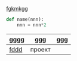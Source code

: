 [fgkmkgg](https://ya.ru/)

```python
def name(nnn):
    nnn = nnn*2
```
|gggg|ggg|ggg|
|:---|:---:|---:|
|[fddd](https://github.com/RozenkovAndrey/test_exsercise_sales)|проект|
